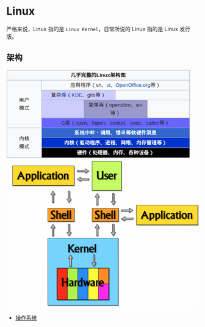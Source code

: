 # Linux

严格来说，Linux 指的是 `Linux Kernel`，日常所说的 Linux 指的是 Linux 发行版。

## 架构

![Linux 架构](.images/linux-architecture.png)
![Linux 架构](.images/linux-architecture-2.png)

* [操作系统](https://zh.wikipedia.org/wiki/%E6%93%8D%E4%BD%9C%E7%B3%BB%E7%BB%9F)